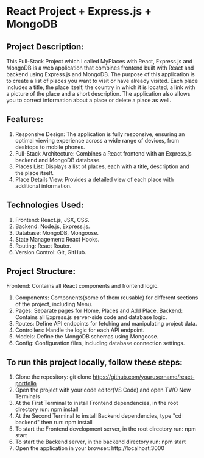 # React Project + Express.js + MongoDB
## Project Description:
This Full-Stack Project which I called MyPlaces with React, Express.js and MongoDB is a web application that combines frontend built with React and backend using Express.js and MongoDB. Тhe purpose of this application is to create a list of places you want to visit or have already visited. Each place includes a title, the place itself, the country in which it is located, a link with a picture of the place and a short description. The application also allows you to correct information about a place or delete a place as well.

## Features:
1. Responsive Design: The application is fully responsive, ensuring an optimal viewing experience across a wide range of devices, from desktops to mobile phones.
2. Full-Stack Architecture: Combines a React frontend with an Express.js backend and MongoDB database. 
3. Places List: Displays a list of places, each with a title, description and the place itself.
4. Place Details View: Provides a detailed view of each place with additional information.

## Technologies Used:
1. Frontend: React.js, JSX, CSS.
2. Backend: Node.js, Express.js.
3. Database: MongoDB, Mongoose.
4. State Management: React Hooks.
5. Routing: React Router.
6. Version Control: Git, GitHub.

## Project Structure:
Frontend: Contains all React components and frontend logic.
 1. Components: Components(some of them reusable) for different sections of the project, including Menu.
 2. Pages: Separate pages for Home, Places and Add Place.
Backend: Contains all Express.js server-side code and database logic.
 1. Routes: Define API endpoints for fetching and manipulating project data.
 2. Controllers: Handle the logic for each API endpoint.
 3. Models: Define the MongoDB schemas using Mongoose.
 4. Config: Configuration files, including database connection settings.

## To run this project locally, follow these steps:
1. Clone the repository: git clone https://github.com/yourusername/react-portfolio
2. Open the project with your code editor(VS Code) and open TWO New Terminals
3. At the First Terminal to install Frontend dependencies, in the root directory run: npm install       
4. At the Second Terminal to install Backend dependencies, type "cd backend" then run: npm install   
5. To start the Frontend development server, in the root directory run: npm start    
6. To start the Backend server, in the backend directory run: npm start
7. Open the application in your browser: http://localhost:3000
